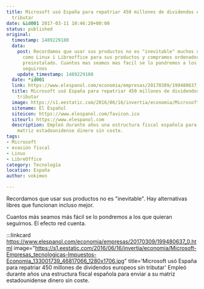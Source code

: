 ```yaml
---
title: Microsoft usó España para repatriar 450 millones de dividendos europeos sin
  tributar
date: &id001 2017-03-11 10:46:20+00:00
status: published
original:
  timestamp: 1489229180
  data:
    post: Recordamos que usar sus productos no es "inevitable" muchos usamos alterntativas
      como Linux i Libreoffice para sus productos y compramos ordenadores sin su sistema
      preinstalado. Cuantos mas seamos mas facil se lo pondremos a los que quieran
      seguirnos
    update_timestamp: 1489229180
  date: *id001
  link: https://www.elespanol.com/economia/empresas/20170309/199480637_0.html
  title: Microsoft usó España para repatriar 450 millones de dividendos europeos sin
    tributar
  image: https://s1.eestatic.com/2016/06/16/invertia/economia/Microsoft-Empresas_tecnologicas-Impuestos-Economia_133001739_46817066_1280x1706.jpg
  sitename: El Español
  siteicon: https://www.elespanol.com/favicon.ico
  siteurl: https://www.elespanol.com
  description: Empleó durante años una estructura fiscal española para enviar a su
    matriz estadounidense dinero sin coste.
tags:
- Microsoft
- evasión fiscal
- Linux
- LibreOffice
category: Tecnología
location: España
author: vokimon

---
```

Recordamos que usar sus productos no es "inevitable".
Hay alternativas libres que funcionan incluso mejor.

Cuantos más seamos más fácil se lo pondremos a los que quieran seguirnos.
El efecto red cuenta.

:::linkcard https://www.elespanol.com/economia/empresas/20170309/199480637_0.html image="https://s1.eestatic.com/2016/06/16/invertia/economia/Microsoft-Empresas_tecnologicas-Impuestos-Economia_133001739_46817066_1280x1706.jpg" title='Microsoft usó España para repatriar 450 millones de dividendos europeos sin tributar'
    Empleó durante años una estructura fiscal española para enviar a su matriz estadounidense dinero sin coste.

